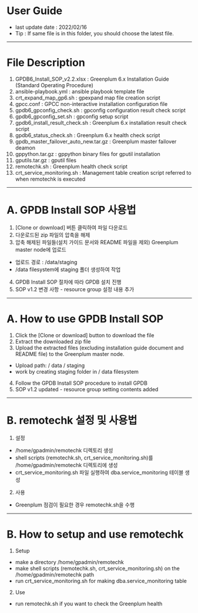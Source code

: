 # User Guide
- last update date : 2022/02/16
- Tip : If same file is in this folder, you should choose the latest file.

------------------------------------------------------------------------------------------
# File Description

1. GPDB6_Install_SOP_v2.2.xlsx : Greenplum 6.x Installation Guide (Standard Operating Procedure)
2. ansible-playbook.yml : ansible playbook template file
3. crt_expand_map_gp6.sh : gpexpand map file creation script
4. gpcc.conf : GPCC non-interactive installation configuration file
5. gpdb6_gpconfig_check.sh : gpconfig configuration result check script
6. gpdb6_gpconfig_set.sh : gpconfig setup script
7. gpdb6_install_result_check.sh : Greenplum 6.x installation result check script
8. gpdb6_status_check.sh : Greenplum 6.x health check script
9. gpdb_master_failover_auto_new.tar.gz : Greenplum master failover deamon
10. gppython.tar.gz : gppython binary files for gputil installation
11. gputils.tar.gz : gputil files
12. remotechk.sh : Greenplum health check script
13. crt_service_monitoring.sh : Management table creation script referred to when remotechk is executed

------------------------------------------------------------------------------------------
# A. GPDB Install SOP 사용법

1. [Clone or download] 버튼 클릭하여 파일 다운로드
2. 다운로드된 zip 파일의 압축을 해제
3. 압축 해제된 파일들(설치 가이드 문서와 README 파일을 제외) Greenplum master node에 업로드
  -	업로드 경로 : /data/staging
  -	/data filesystem에 staging 폴더 생성하여 작업
4. GPDB Install SOP 절차에 따라 GPDB 설치 진행
5. SOP v1.2 변경 사항 - resource group 설정 내용 추가

------------------------------------------------------------------------------------------
# A. How to use GPDB Install SOP

1. Click the [Clone or download] button to download the file
2. Extract the downloaded zip file
3. Upload the extracted files (excluding installation guide document and README file) to the Greenplum master node.
  -	Upload path: / data / staging
  -	work by creating staging folder in / data filesystem
4. Follow the GPDB Install SOP procedure to install GPDB
5. SOP v1.2 updated - resource group setting contents added

------------------------------------------------------------------------------------------
# B. remotechk 설정 및 사용법

1. 설정
  - /home/gpadmin/remotechk 디렉토리 생성
  - shell scripts (remotechk.sh, crt_service_monitoring.sh)를 /home/gpadmin/remotechk 디렉토리에 생성
  - crt_service_monitoring.sh 파일 실행하여 dba.service_monitoring 테이블 생성
2. 사용
  - Greenplum 점검이 필요한 경우 remotechk.sh을 수행
------------------------------------------------------------------------------------------
# B. How to setup and use remotechk

1. Setup
  - make a directory /home/gpadmin/remotechk
  - make shell scripts (remotechk.sh, crt_service_monitoring.sh) on the /home/gpadmin/remotechk path
  - run crt_service_monitoring.sh for making dba.service_monitoring table
2. Use
  - run remotechk.sh if you want to check the Greenplum health
